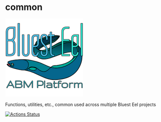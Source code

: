 # common

[![Project Logo][logo]][logo-large]

Functions, utilities, etc., common used across multiple Bluest Eel projects

[![Actions Status](https://github.com/bluest-eel/common/workflows/Go/badge.svg)](https://github.com/bluest-eel/common/actions)

<!-- Named page links below: /-->

[logo]: https://raw.githubusercontent.com/bluest-eel/branding/master/logo/Logo-v1-x250.png
[logo-large]: https://raw.githubusercontent.com/bluest-eel/branding/master/logo/Logo-v1.png

